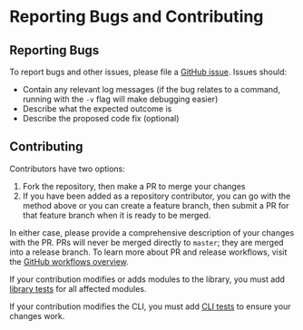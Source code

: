 # Reporting Bugs and Contributing

## Reporting Bugs

To report bugs and other issues, please file a
[GitHub issue](https://github.com/jefflester/minitrino/issues). Issues should:

- Contain any relevant log messages (if the bug relates to a command, running
  with the `-v` flag will make debugging easier)
- Describe what the expected outcome is
- Describe the proposed code fix (optional)

## Contributing

Contributors have two options:

1. Fork the repository, then make a PR to merge your changes
1. If you have been added as a repository contributor, you can go with the
   method above or you can create a feature branch, then submit a PR for that
   feature branch when it is ready to be merged.

In either case, please provide a comprehensive description of your changes with
the PR. PRs will never be merged directly to `master`; they are merged into a
release branch. To learn more about PR and release workflows, visit the
[GitHub workflows overview](https://github.com/jefflester/minitrino/wiki/GitHub-Workflows).

If your contribution modifies or adds modules to the library, you must add
[library tests](https://github.com/jefflester/minitrino/wiki/CLI-and-Library-Tests#library-tests)
for all affected modules.

If your contribution modifies the CLI, you must add
[CLI tests](https://github.com/jefflester/minitrino/wiki/CLI-and-Library-Tests#cli-tests)
to ensure your changes work.

